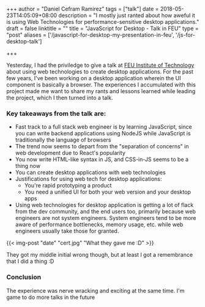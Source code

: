 +++
author = "Daniel Cefram Ramirez"
tags = ["talk"]
date = 2018-05-23T14:05:09+08:00
description = "I mostly just ranted about how aweful it is using Web Technologies for performance-sensitive desktop applications."
draft = false
linktitle = ""
title = "JavaScript for Desktop - Talk in FEU"
type = "post"
aliases = ['/javascript-for-desktop-my-presentation-in-feu', '/js-for-desktop-talk']

+++

Yesterday, I had the priviledge to give a talk at [FEU Institute of Technology](https://www.feu.edu.ph/) about
using web technologies to create desktop applications. For the past few years, I've been working on a desktop
application wherein the UI component is basically a browser. The experiences I accumulated with this project
made me want to share my rants and lessons learned while leading the project, which I then turned into a talk.

### Key takeaways from the talk are:

- Fast track to a full stack web engineer is by learning JavaScript, since you can write backend applications using NodeJS while JavaScript is traditionally the language of browsers
- The trend now seems to depart from the "separation of concerns" in web development due to React's popularity
- You now write HTML-like syntax in JS, and CSS-in-JS seems to be a thing now
- You can create desktop applications with web technologies
- Justifications for using web tech for desktop applications:
  - You're rapid prototyping a product
  - You need a unified UI for both your web version and your desktop apps
- Using web technologies for desktop application is getting a lot of flack from the dev community, and the end users too, primarily because web engineers are not system engineers. System engineers tend to be more aware of performance bottlenecks, memory usage, etc. while web engineers usually take those for granted.

{{< img-post "date" "cert.jpg" "What they gave me :D" >}}

They got my middle initial wrong though, but at least I got a remembrance that I did a thing :D

### Conclusion

The experience was nerve wracking and exciting at the same time. I'm game to do more talks in the future
